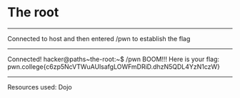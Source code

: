 # The root
***
Connected to host and then entered /pwn to establish the flag
***
Connected!
hacker@paths~the-root:~$ /pwn
BOOM!!!
Here is your flag:
pwn.college{c6zp5NcVTWuAUlsafgLOWFmDRiD.dhzN5QDL4YzN1czW}
***
Resources used:
Dojo

